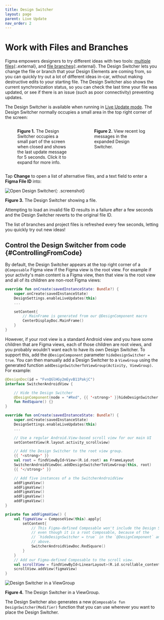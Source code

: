 ```yaml
---
title: Design Switcher
layout: page
parent: Live Update
nav_order: 2
---
```


# Work with Files and Branches

Figma empowers designers to try different ideas with two tools: [multiple
files][1]{:.external}, and [file branches][2]{:.external}. The Design Switcher
lets you change the file or branch that your Design Elements are coming from, so
you can quickly try out a lot of different ideas in-car, without making
destructive edits to your starting file. The Design Switcher also shows the
current synchronization status, so you can check the last time your file was
updated, or see if there is an issue (such as poor connectivity) preventing
updates.

The Design Switcher is available when running in [Live Update mode][3]. The
Design Switcher normally occupies a small area in the top right corner of the
screen:

<div style="display: flex; justify-content: center; align-items: start">
<figure style="flex: 0.5">
    <img alt="" src="../design-switcher-collapsed.png" />
    <figcaption><b>Figure 1.</b> The Design Switcher occupies a small part of the screen when closed and shows the last update message for 5 seconds. Click it to expand for more info.</figcaption>
</figure>

<figure style="flex: 0.5">
    <img alt="" src="../design-switcher-expanded.png" />
    <figcaption><b>Figure 2.</b> View recent log messages in the expanded Design Switcher.</figcaption>
</figure>
</div>

Tap **Change** to open a list of alternative files, and a text field to enter a
**Figma File ID** into:

![Open Design Switcher](../HelloWorldDesignSwitcher.png "The Design Switcher
showing a file called Design Switcher Test, which has a Goodbye
branch."){: .screenshot}

**Figure 3.** The Design Switcher showing a file.

Attempting to load an invalid file ID results in a failure after a few seconds
and the Design Switcher reverts to the original file ID.

The list of branches and project files is refreshed every few seconds, letting
you quickly try out new ideas!

## Control the Design Switcher from code {#ControllingFromCode}

By default, the Design Switcher appears at the top right corner of a
`@Composable` Figma view if the Figma view is the root view. For example if your
activity's main content is a Figma view, then that view is the root view and all
of its children are non-root Figma views:

```kotlin
override fun onCreate(savedInstanceState: Bundle?) {
    super.onCreate(savedInstanceState)
    DesignSettings.enableLiveUpdates(this)
    ...

    setContent{
        // MainFrame is generated from our @DesignComponent macro
        CenterDisplayDoc.MainFrame()
    }
}
```

However, if your root view is a standard Android view and you have some children
that are Figma views, each of those children are root views, and you probably
wouldn't want each to have its own Design Switcher. To support this, add the
`@DesignComponent` parameter `hideDesignSwitcher = true`. You can then manually
add a Design Switcher to a `ViewGroup` using the generated function
`addDesignSwitcherToViewGroup(Activity, ViewGroup)`. For example:

```kotlin
@DesignDoc(id = "FvnQGlHGy2mEyvB11PakjC")
interface SwitcherAndroidView {

    // Hide the Design Switcher
    @DesignComponent(node = "#Red", {{ '<strong>' }}hideDesignSwitcher = true{{ '</strong>' }})
    fun RedSquare() {}
}

override fun onCreate(savedInstanceState: Bundle?) {
    super.onCreate(savedInstanceState)
    DesignSettings.enableLiveUpdates(this)
    ...

    // Use a regular Android.View-based scroll view for our main UI
    setContentView(R.layout.activity_scrollview)

    // Add the Design Switcher to the root view group.
    {{ '<strong>' }}
    val root = findViewById<View>(R.id.root) as FrameLayout
    SwitcherAndroidViewDoc.addDesignSwitcherToViewGroup(this, root)
    {{ '</strong>' }}

    // Add five instances of a the SwitcherAndroidView
    addFigmaView()
    addFigmaView()
    addFigmaView()
    addFigmaView()
    addFigmaView()
}

private fun addFigmaView() {
    val figmaView = ComposeView(this).apply{
        setContent{
            // This Figma-defined Composable won't include the Design Switcher,
            // even though it is a root Composable, because of the
            // `hideDesignSwitcher = true` in the `@DesignComponent` annotation
            // above.
            SwitcherAndroidViewDoc.RedSquare()
        }
    }
    // Add our Figma-defined Composable to the scroll view.
    val scrollView = findViewById<LinearLayout>(R.id.scrollable_content)
    scrollView.addView(figmaView)
}
```

![Design Switcher in a ViewGroup](../design-switcher-viewgroup.png)

**Figure 4.** The Design Switcher in a ViewGroup.

The Design Switcher also generates a new `@Composable fun
DesignSwitcher(Modifier)` function that you can use wherever you want to place
the Design Switcher.

[1]: https://help.figma.com/hc/en-us/articles/1500005554982-Guide-to-files-and-projects#files
[2]: https://help.figma.com/hc/en-us/articles/360063144053-Create-branches-and-merge-changes
[3]: /docs/live-update/index
